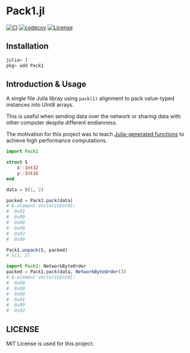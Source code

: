 # Pack1.jl

[![CI](https://github.com/thautwarm/Pack1.jl/actions/workflows/CI.yml/badge.svg)](https://github.com/thautwarm/Pack1.jl/actions)
[![codecov](https://codecov.io/gh/thautwarm/Pack1.jl/branch/main/graph/badge.svg)](https://codecov.io/gh/thautwarm/Pack1.jl)
[![License](https://img.shields.io/badge/license-MIT-blue.svg)](https://github.com/thautwarm/Pack1.jl/blob/main/LICENSE)

## Installation

```julia
julia> ]
pkg> add Pack1
```

## Introduction & Usage

A single file Julia libray using `pack(1)` alignment to pack value-typed instances into UInt8 arrays.

This is useful when sending data over the network or sharing data with other computer despite different endianness.

The motivation for this project was to teach [Julia-generated functions](https://docs.julialang.org/en/v1/manual/metaprogramming/#Generated-functions) to achieve high performance computations.

```julia
import Pack1

struct S
    x::Int32
    y::Int16
end

data = S(1, 2)

packed = Pack1.pack(data)
# 6-element Vector{UInt8}:
#  0x01
#  0x00
#  0x00
#  0x00
#  0x02
#  0x00

Pack1.unpack(S, packed)
# S(1, 2)

import Pack1: NetworkByteOrder
packed = Pack1.pack(data, NetworkByteOrder())
# 6-element Vector{UInt8}:
#  0x00
#  0x00
#  0x00
#  0x01
#  0x00
#  0x02
```

## LICENSE

MIT License is used for this project.